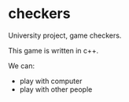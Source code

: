 # checkers
University project, game checkers.

This game is written in c++.

We can:
- play with computer
- play with other people
